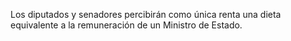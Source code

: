 Los diputados y senadores percibirán como única renta una dieta equivalente a la remuneración de un Ministro de Estado.